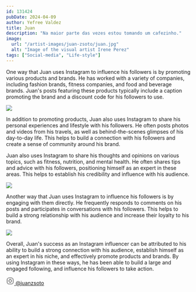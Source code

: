 ```yaml
---
id: 131424
pubDate: 2024-04-09
author: Yefree Valdez
title: Juan
description: "Na maior parte das vezes estou tomando um cafezinho."
image:
  url: "/artist-images/juan-zsoto/juan.jpg"
  alt: "Image of the visual artist Irene Perez"
tags: ["Social-media", "Life-style"]
---
```


One way that Juan uses Instagram to influence his followers is by promoting various products and brands. He has worked with a variety of companies, including fashion brands, fitness companies, and food and beverage brands. Juan's posts featuring these products typically include a caption promoting the brand and a discount code for his followers to use.

<img data-position="center" src="/artist-images/juan-zsoto/juan-2.jpg"/>

In addition to promoting products, Juan also uses Instagram to share his personal experiences and lifestyle with his followers. He often posts photos and videos from his travels, as well as behind-the-scenes glimpses of his day-to-day life. This helps to build a connection with his followers and create a sense of community around his brand.

Juan also uses Instagram to share his thoughts and opinions on various topics, such as fitness, nutrition, and mental health. He often shares tips and advice with his followers, positioning himself as an expert in these areas. This helps to establish his credibility and influence with his audience.

<img data-position="center" src="/artist-images/juan-zsoto/juan-3.jpg"/>

Another way that Juan uses Instagram to influence his followers is by engaging with them directly. He frequently responds to comments on his posts and participates in conversations with his followers. This helps to build a strong relationship with his audience and increase their loyalty to his brand.

<img data-position="center" src="/artist-images/juan-zsoto/juan-4.jpg"/>

Overall, Juan's success as an Instagram influencer can be attributed to his ability to build a strong connection with his audience, establish himself as an expert in his niche, and effectively promote products and brands. By using Instagram in these ways, he has been able to build a large and engaged following, and influence his followers to take action.

<a href="https://www.instagram.com/juanzsoto/"
  class="social_media_link"
  data-social="instagram">
<svg width="22px" height="22px" stroke-width="1.2" viewBox="0 0 24 24" fill="none" xmlns="http://www.w3.org/2000/svg" color="currentColor"><path d="M12 16C14.2091 16 16 14.2091 16 12C16 9.79086 14.2091 8 12 8C9.79086 8 8 9.79086 8 12C8 14.2091 9.79086 16 12 16Z" stroke="currentColor" stroke-width="1.2" stroke-linecap="round" stroke-linejoin="round"></path><path d="M3 16V8C3 5.23858 5.23858 3 8 3H16C18.7614 3 21 5.23858 21 8V16C21 18.7614 18.7614 21 16 21H8C5.23858 21 3 18.7614 3 16Z" stroke="currentColor" stroke-width="1.2"></path><path d="M17.5 6.51L17.51 6.49889" stroke="currentColor" stroke-width="1.2" stroke-linecap="round" stroke-linejoin="round"></path></svg>
<span>
@juanzsoto
</span>
</a>
